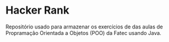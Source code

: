 # Hacker Rank

Repositório usado para armazenar os exercícios de das aulas de Propramação Orientada a Objetos (POO) da Fatec usando Java.
